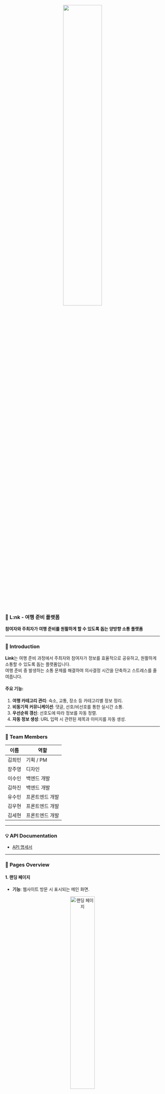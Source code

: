 <p align="center">
  <img src="https://github.com/user-attachments/assets/82149023-5b3e-4179-b714-1a63e9a61777" width="50%" />
</p>

### 🚀 **L:nk - 여행 준비 플랫폼**

**참여자와 주최자가 여행 준비를 원활하게 할 수 있도록 돕는 양방향 소통 플랫폼**

---

### 📖 **Introduction**

**Link**는 여행 준비 과정에서 주최자와 참여자가 정보를 효율적으로 공유하고, 원활하게 소통할 수 있도록 돕는 플랫폼입니다.  
여행 준비 중 발생하는 소통 문제를 해결하여 의사결정 시간을 단축하고 스트레스를 줄여줍니다.

#### 주요 기능:
1. **여행 카테고리 관리**: 숙소, 교통, 장소 등 카테고리별 정보 정리.
2. **비동기적 커뮤니케이션**: 댓글, 선호/비선호를 통한 실시간 소통.
3. **우선순위 갱신**: 선호도에 따라 정보를 자동 정렬.
4. **자동 정보 생성**: URL 입력 시 관련된 제목과 이미지를 자동 생성.

---

### 🌟 **Team Members**

| 이름   | 역할          |
|--------|---------------|
| 김희민 | 기획 / PM     |
| 장주영 | 디자인        |
| 이수인 | 백엔드 개발    |
| 김하진 | 백엔드 개발    |
| 유수민 | 프론트엔드 개발 |
| 김우현 | 프론트엔드 개발 |
| 김세현 | 프론트엔드 개발 |

---

### 💡 **API Documentation**

- [API 명세서](https://noisy-sunscreen-6be.notion.site/Fromis7_API-165464b1b207805d9600de8d4b7e03ac?pvs=4)

---

### 📑 **Pages Overview**

#### **1. 랜딩 페이지**
- **기능**: 웹사이트 방문 시 표시되는 메인 화면.
<p align="center"><img src="https://github.com/user-attachments/assets/e4b8e66d-472f-44f1-bc77-b299c82c7fb5" width="40%" alt="랜딩 페이지"></p>

#### **2. 로그인 페이지**
- **기능**: 사용자 로그인 인터페이스.
<p align="center"><img src="https://github.com/user-attachments/assets/de481da7-8f12-4559-a123-1523137f5252" width="40%" alt="로그인 페이지"></p>

#### **3. 히스토리 페이지**
- **기능**: 지난 여행 약속들을 한눈에 확인.
<p align="center"><img src="https://github.com/user-attachments/assets/0e27527e-7cd5-4653-b1d0-1e0131c97f1b" width="40%" alt="히스토리 페이지"></p>

#### **4. 메인 페이지 - 약속**
- **기능**: 여행 약속을 생성하고 관리.
<p align="center"><img src="https://github.com/user-attachments/assets/f1b41108-2028-48c3-8f36-cd455ad1c699" width="40%" alt="메인 페이지 - 약속"></p>

#### **5. 메인 페이지 - 카테고리**
- **기능**: 약속의 카테고리를 종합적으로 확인.
<p align="center"><img src="https://github.com/user-attachments/assets/7796a3e1-a799-4cfc-9944-0aeb758f95ce" width="40%" alt="메인 페이지 - 카테고리"></p>

#### **6. 추가/수정 페이지**
- **기능**: 약속 및 카테고리 정보를 생성, 수정, 삭제.
<p align="center"><img src="https://github.com/user-attachments/assets/d793e8af-0276-4ddd-9836-5c4743e54a1a" width="40%" alt="추가/수정 페이지"></p>

#### **7. 마이페이지**
- **기능**: 사용자 개인 정보 및 설정 확인.
<p align="center"><img src="https://github.com/user-attachments/assets/631d9565-9621-432d-b4da-c2ded1e068b3" width="40%" alt="마이페이지"></p>

#### **8. 댓글 페이지**
- **기능**: 비동기 소통 인터페이스 제공.
<p align="center"><img src="https://github.com/user-attachments/assets/8aeb88df-a209-4178-b060-b3305ed72870" width="40%" alt="댓글 페이지"></p>

---

### 🛠️ **Backend Tech Stack**

| 기술          | 설명                                    |
|---------------|---------------------------------------|
| **프레임워크** | Spring Boot                           |
| **DB 관리**    | JPA (Hibernate)                      |
| **API 설계**   | RESTful 방식                          |
| **파일 관리**  | AWS S3                                |
| **배포 환경**  | AWS EC2                               |
| **문서화**     | Swagger (OpenAPI 1.0)                |

<p align="center">
  <img src="https://img.shields.io/badge/AWS-232F3E?style=for-the-badge&logo=amazon-aws&logoColor=white" />
  <img src="https://img.shields.io/badge/SpringBoot-6DB33F?style=for-the-badge&logo=springboot&logoColor=white" />
  <img src="https://img.shields.io/badge/JPA-59666C?style=for-the-badge&logo=hibernate&logoColor=white" />
</p>

---

### 📊 **ERD (Entity Relationship Diagram)**

<p align="center">
  <img src="https://github.com/user-attachments/assets/3cd5c972-208d-4811-931c-7689adc0501d" width="70%" alt="ERD">
</p>

---

### 🌐 **Deployment Information**

| 항목       | 내용            |
|------------|-----------------|
| **배포 환경** | AWS EC2        |
| **빌드 도구** | Gradle         |

---

### 🧑‍💻 **Backend Contributions**

| 이름        | 구현 기능                              |
|-------------|---------------------------------------|
| **김하진**  | - API 설계 및 DB 연동<br>- JWT 인증<br>- RESTful API 최적화 |
| **이수인**  | - 우선순위 계산 로직<br>- 댓글/선호 기능<br>- AWS S3 파일 업로드 |

---

